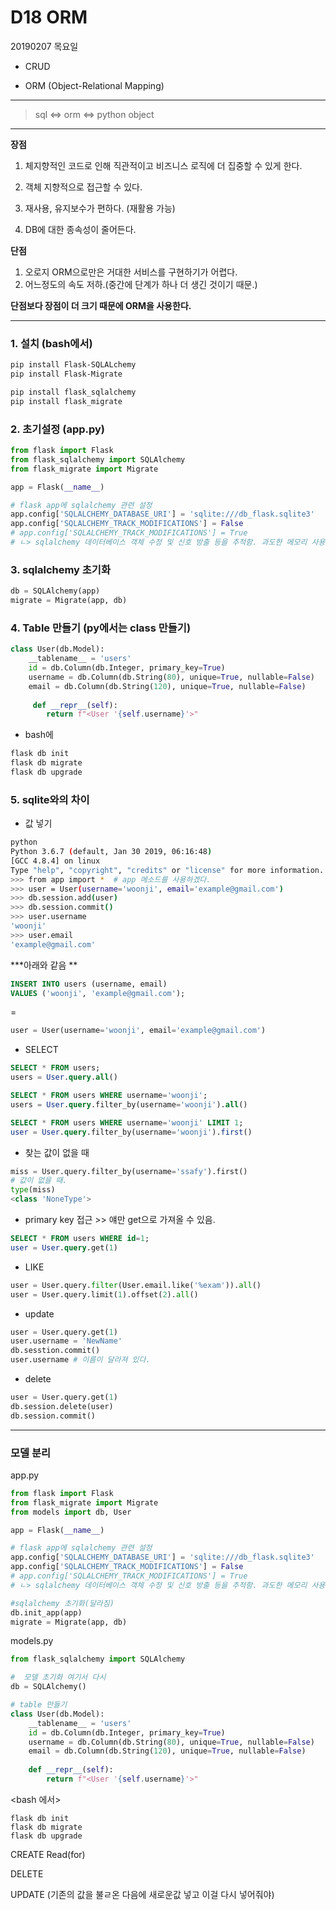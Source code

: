 # D18 ORM

20190207 목요일



* CRUD

* ORM (Object-Relational Mapping)

----------------------

> sql   <=>    orm  <=>   python object 

-------------------------

**장점**

1. 체지향적인 코드로 인해 직관적이고 비즈니스 로직에 더 집중할 수 있게 한다.

2. 객체 지향적으로 접근할 수 있다.

3. 재사용, 유지보수가 편하다. (재활용 가능)

4. DB에 대한 종속성이 줄어든다.



**단점**

1. 오로지 ORM으로만은 거대한 서비스를 구현하기가 어렵다.
2. 어느정도의 속도 저하.(중간에 단계가 하나 더 생긴 것이기 때문.)



**단점보다 장점이 더 크기 때문에 ORM을 사용한다.**

--------

### 1. 설치 (bash에서)

```bash
pip install Flask-SQLALchemy
pip install Flask-Migrate

pip install flask_sqlalchemy
pip install flask_migrate
```

### 2. 초기설정 (app.py)

```python
from flask import Flask
from flask_sqlalchemy import SQLAlchemy
from flask_migrate import Migrate

app = Flask(__name__)

# flask app에 sqlalchemy 관련 설정
app.config['SQLALCHEMY_DATABASE_URI'] = 'sqlite:///db_flask.sqlite3'
app.config['SQLALCHEMY_TRACK_MODIFICATIONS'] = False
# app.config['SQLALCHEMY_TRACK_MODIFICATIONS'] = True 
# ㄴ> sqlalchemy 데이터베이스 객체 수정 및 신호 방출 등을 추적함. 과도한 메모리 사용.
```

### 3. sqlalchemy 초기화

```python
db = SQLAlchemy(app)
migrate = Migrate(app, db)
```

### 4. Table 만들기 (py에서는 class 만들기)

```python
class User(db.Model):
    __tablename__ = 'users'
    id = db.Column(db.Integer, primary_key=True)
    username = db.Column(db.String(80), unique=True, nullable=False)
    email = db.Column(db.String(120), unique=True, nullable=False)
    
     def __repr__(self):
        return f"<User '{self.username}'>"
```

* bash에

```bash
flask db init
flask db migrate
flask db upgrade
```
### 5. sqlite와의 차이
* 값 넣기

```bash
python
Python 3.6.7 (default, Jan 30 2019, 06:16:48) 
[GCC 4.8.4] on linux
Type "help", "copyright", "credits" or "license" for more information.
>>> from app import *  # app 메소드를 사용하겠다.
>>> user = User(username='woonji', email='example@gmail.com')
>>> db.session.add(user)
>>> db.session.commit()
>>> user.username
'woonji'
>>> user.email
'example@gmail.com'
```

***아래와 같음 **

```sql
INSERT INTO users (username, email)
VALUES ('woonji', 'example@gmail.com');
```

=

```python
user = User(username='woonji', email='example@gmail.com')
```

* SELECT 

```sql
SELECT * FROM users;
users = User.query.all()
```

```sql
SELECT * FROM users WHERE username='woonji';
users = User.query.filter_by(username='woonji').all()
```

```sql
SELECT * FROM users WHERE username='woonji' LIMIT 1;
user = User.query.filter_by(username='woonji').first()
```

* 찾는 값이 없을 때

```python
miss = User.query.filter_by(username='ssafy').first()
# 값이 없을 때.
type(miss)
<class 'NoneType'>
```

* primary key 접근 >> 얘만 get으로 가져올 수 있음.

```sql
SELECT * FROM users WHERE id=1;
user = User.query.get(1)
```

* LIKE

```python
user = User.query.filter(User.email.like('%exam')).all()
user = User.query.limit(1).offset(2).all()
```

* update

```python
user = User.query.get(1)
user.username = 'NewName'
db.sesstion.commit()
user.username # 이름이 달라져 있다.
```

* delete

```python
user = User.query.get(1)
db.session.delete(user)
db.session.commit()
```

---------------------------

### 모델 분리

app.py

```python
from flask import Flask
from flask_migrate import Migrate
from models import db, User

app = Flask(__name__)

# flask app에 sqlalchemy 관련 설정
app.config['SQLALCHEMY_DATABASE_URI'] = 'sqlite:///db_flask.sqlite3'
app.config['SQLALCHEMY_TRACK_MODIFICATIONS'] = False
# app.config['SQLALCHEMY_TRACK_MODIFICATIONS'] = True 
# ㄴ> sqlalchemy 데이터베이스 객체 수정 및 신호 방출 등을 추적함. 과도한 메모리 사용.

#sqlalchemy 초기화(달라짐)
db.init_app(app)
migrate = Migrate(app, db)
```

models.py

```python
from flask_sqlalchemy import SQLAlchemy

#  모델 초기화 여기서 다시
db = SQLAlchemy()

# table 만들기
class User(db.Model):
    __tablename__ = 'users'
    id = db.Column(db.Integer, primary_key=True)
    username = db.Column(db.String(80), unique=True, nullable=False)
    email = db.Column(db.String(120), unique=True, nullable=False)
    
    def __repr__(self):
        return f"<User '{self.username}'>"
```

<bash 에서>

```
flask db init
flask db migrate
flask db upgrade
```



CREATE Read(for)

DELETE

UPDATE (기존의 값을 불ㄹ온 다음에 새로운값 넣고 이걸 다시 넣어줘야)